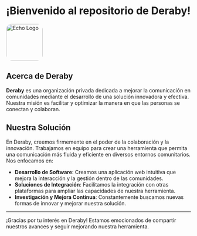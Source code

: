 # ¡Bienvenido al repositorio de Deraby!

<img src="https://avatars.githubusercontent.com/u/175647410?s=400&u=73f26d1b59f0d9cebff966c0202dd0394ab6cebb&v=4" alt="Echo Logo" width="100" style="border-radius: 15px;"/>

## Acerca de Deraby

**Deraby** es una organización privada dedicada a mejorar la comunicación en comunidades mediante el desarrollo de una solución innovadora y efectiva. Nuestra misión es facilitar y optimizar la manera en que las personas se conectan y colaboran.

## Nuestra Solución

En Deraby, creemos firmemente en el poder de la colaboración y la innovación. Trabajamos en equipo para crear una herramienta que permita una comunicación más fluida y eficiente en diversos entornos comunitarios. Nos enfocamos en:

- **Desarrollo de Software**: Creamos una aplicación web intuitiva que mejora la interacción y la gestión dentro de las comunidades.
- **Soluciones de Integración**: Facilitamos la integración con otras plataformas para ampliar las capacidades de nuestra herramienta.
- **Investigación y Mejora Continua**: Constantemente buscamos nuevas formas de innovar y mejorar nuestra solución.

---

¡Gracias por tu interés en Deraby! Estamos emocionados de compartir nuestros avances y seguir mejorando nuestra herramienta.

